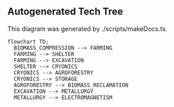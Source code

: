 
## Autogenerated Tech Tree

This diagram was generated by ./scripts/makeDocs.ts.

```mermaid
flowchart TD;
  BIOMASS_COMPRESSION --> FARMING
  FARMING --> SHELTER
  FARMING --> EXCAVATION
  SHELTER --> CRYONICS
  CRYONICS --> AGROFORESTRY
  CRYONICS --> STORAGE
  AGROFORESTRY --> BIOMASS_RECLAMATION
  EXCAVATION --> METALLURGY
  METALLURGY --> ELECTROMAGNETISM

```
